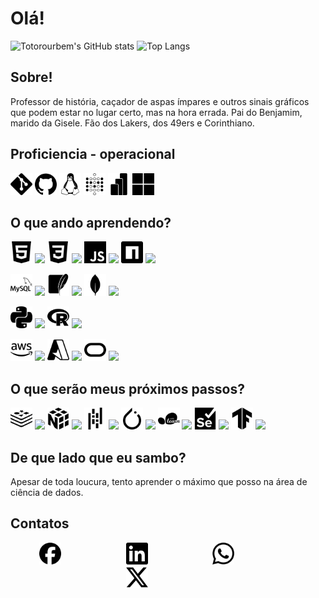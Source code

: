 # Olá!

![Totorourbem's GitHub stats](https://github-readme-stats.vercel.app/api?username=totorourbem&show_icons=true&theme=transparent&rank_icon=github)  ![Top Langs](https://github-readme-stats.vercel.app/api/top-langs/?username=totorourbem&layout=donut)

## Sobre!

Professor de história, caçador de aspas ímpares e outros sinais gráficos que podem estar no lugar certo, mas na hora errada. Pai do Benjamim, marido da Gisele. Fão dos Lakers, dos 49ers e Corinthiano.

## Proficiencia - operacional

<img src="https://raw.githubusercontent.com/totorourbem/My-Roadmap/44cae12b6ec93fc90a001b131a1c4fee347e2f05/Imagens/git.svg" width="35" height="35" /> <img src="https://raw.githubusercontent.com/totorourbem/My-Roadmap/44cae12b6ec93fc90a001b131a1c4fee347e2f05/Imagens/github.svg" width="35" height="35" /> <img src="https://raw.githubusercontent.com/totorourbem/My-Roadmap/44cae12b6ec93fc90a001b131a1c4fee347e2f05/Imagens/linux.svg" width="35" height="35" /> <img src="https://raw.githubusercontent.com/totorourbem/My-Roadmap/44cae12b6ec93fc90a001b131a1c4fee347e2f05/Imagens/metabase.svg" width="35" height="35" /> <img src="https://raw.githubusercontent.com/totorourbem/My-Roadmap/44cae12b6ec93fc90a001b131a1c4fee347e2f05/Imagens/powerbi.svg" width="35" height="35" /> <img src="https://raw.githubusercontent.com/totorourbem/My-Roadmap/44cae12b6ec93fc90a001b131a1c4fee347e2f05/Imagens/windows.svg" width="35" height="35" /> 


## O que ando aprendendo?

<img src="https://raw.githubusercontent.com/totorourbem/My-Roadmap/dae4354a2b135b35e57f74091c1981403fbb0498/Imagens/HTML%205.svg" width="35" height="35" /> ![](https://geps.dev/progress/50?dangerColor=E34F26&warningColor=E34F26&successColor=E34F26)
<img src="https://raw.githubusercontent.com/totorourbem/My-Roadmap/dae4354a2b135b35e57f74091c1981403fbb0498/Imagens/css3.svg" width="35" height="35" /> ![](https://geps.dev/progress/35?dangerColor=1572B6&warningColor=1572B6&successColor=1572B6)
<img src="https://raw.githubusercontent.com/totorourbem/My-Roadmap/dae4354a2b135b35e57f74091c1981403fbb0498/Imagens/javascript.svg" width="35" height="35" /> ![](https://geps.dev/progress/20?dangerColor=F7DF1E&warningColor=F7DF1E&successColor=F7DF1E)
<img src="https://raw.githubusercontent.com/totorourbem/My-Roadmap/44cae12b6ec93fc90a001b131a1c4fee347e2f05/Imagens/npm.svg" width="35" height="35" /> ![](https://geps.dev/progress/20?dangerColor=CB3837&warningColor=CB3837&successColor=CB3837)

<img src="https://raw.githubusercontent.com/totorourbem/My-Roadmap/dae4354a2b135b35e57f74091c1981403fbb0498/Imagens/mysql.svg" width="35" height="35" /> ![](https://geps.dev/progress/20?dangerColor=4479A1&warningColor=4479A1&successColor=4479A1)
<img src="https://raw.githubusercontent.com/totorourbem/My-Roadmap/dae4354a2b135b35e57f74091c1981403fbb0498/Imagens/sqlite.svg" width="35" height="35" /> ![](https://geps.dev/progress/15?dangerColor=003B57&warningColor=003B57&successColor=003B57)
<img src="https://raw.githubusercontent.com/totorourbem/My-Roadmap/dae4354a2b135b35e57f74091c1981403fbb0498/Imagens/mongodb.svg" width="35" height="35" /> ![](https://geps.dev/progress/10?dangerColor=47A248&warningColor=47A248&successColor=47A248) 

<img src="https://raw.githubusercontent.com/totorourbem/My-Roadmap/44cae12b6ec93fc90a001b131a1c4fee347e2f05/Imagens/python.svg" width="35" height="35" /> ![](https://geps.dev/progress/35?dangerColor=3776AB&warningColor=3776AB&successColor=3776AB)
<img src="https://raw.githubusercontent.com/totorourbem/My-Roadmap/dae4354a2b135b35e57f74091c1981403fbb0498/Imagens/r.svg" width="35" height="35" /> ![](https://geps.dev/progress/15?dangerColor=276DC3&warningColor=276DC3&successColor=276DC3)

<img src="https://raw.githubusercontent.com/totorourbem/My-Roadmap/44cae12b6ec93fc90a001b131a1c4fee347e2f05/Imagens/amazonaws.svg" width="35" height="35" /> ![](https://geps.dev/progress/10?dangerColor=232F3E&warningColor=232F3E&successColor=232F3E)
<img src="https://raw.githubusercontent.com/totorourbem/My-Roadmap/44cae12b6ec93fc90a001b131a1c4fee347e2f05/Imagens/microsoftazure.svg" width="35" height="35" /> ![](https://geps.dev/progress/10?dangerColor=0078D4&warningColor=0078D4&successColor=0078D4)
<img src="https://raw.githubusercontent.com/totorourbem/My-Roadmap/44cae12b6ec93fc90a001b131a1c4fee347e2f05/Imagens/oracle.svg" width="35" height="35" /> ![](https://geps.dev/progress/10?dangerColor=F80000&warningColor=F80000&successColor=F80000)

## O que serão meus próximos passos?
<img src="https://raw.githubusercontent.com/totorourbem/My-Roadmap/dae4354a2b135b35e57f74091c1981403fbb0498/Imagens/redis.svg" width="35" height="35" /> ![](https://geps.dev/progress/3?dangerColor=DC382D&warningColor=DC382D&successColor=DC382D) <img src="https://raw.githubusercontent.com/totorourbem/My-Roadmap/44cae12b6ec93fc90a001b131a1c4fee347e2f05/Imagens/numpy.svg" width="35" height="35" /> ![](https://geps.dev/progress/3?dangerColor=013243&warningColor=013243&successColor=013243) <img src="https://raw.githubusercontent.com/totorourbem/My-Roadmap/44cae12b6ec93fc90a001b131a1c4fee347e2f05/Imagens/pandas.svg" width="35" height="35" /> ![](https://geps.dev/progress/3?dangerColor=150458&warningColor=150458&successColor=150458) <img src="https://raw.githubusercontent.com/totorourbem/My-Roadmap/44cae12b6ec93fc90a001b131a1c4fee347e2f05/Imagens/pytorch.svg" width="35" height="35" /> ![](https://geps.dev/progress/3?dangerColor=EE4C2C&warningColor=EE4C2C&successColor=EE4C2C) <img src="https://raw.githubusercontent.com/totorourbem/My-Roadmap/44cae12b6ec93fc90a001b131a1c4fee347e2f05/Imagens/scikitlearn.svg" width="35" height="35" /> ![](https://geps.dev/progress/3?dangerColor=F7931E&warningColor=F7931E&successColor=F7931E) <img src="https://raw.githubusercontent.com/totorourbem/My-Roadmap/44cae12b6ec93fc90a001b131a1c4fee347e2f05/Imagens/selenium.svg" width="35" height="35" /> ![](https://geps.dev/progress/3?dangerColor=43B02A&warningColor=43B02A&successColor=43B02A) <img src="https://raw.githubusercontent.com/totorourbem/My-Roadmap/44cae12b6ec93fc90a001b131a1c4fee347e2f05/Imagens/tensorflow.svg" width="35" height="35" /> ![](https://geps.dev/progress/3?dangerColor=FF6F00&warningColor=FF6F00&successColor=FF6F00)

                          
## De que lado que eu sambo?

Apesar de toda loucura, tento aprender o máximo que posso na área de ciência de dados.

## Contatos
<div align="center">
<a href="https://www.facebook.com/ricardo.francisco.9440" target="_blank" style="margin-right: 100px;" ><img src="https://raw.githubusercontent.com/totorourbem/My-Roadmap/44cae12b6ec93fc90a001b131a1c4fee347e2f05/Imagens/facebook.svg" width="35" height="35" /></a>        
                          <a href="https://www.linkedin.com/in/ricardo-jeferson-da-silva-francisco-22358011b/" target="_blank" style="margin-right: 100px;" ><img src="https://raw.githubusercontent.com/totorourbem/My-Roadmap/44cae12b6ec93fc90a001b131a1c4fee347e2f05/Imagens/linkedin.svg" width="35" height="35" /></a> <a href="https://wa.me/5543935059077" target="_blank" style="margin-right: 100px;" ><img src="https://raw.githubusercontent.com/totorourbem/My-Roadmap/44cae12b6ec93fc90a001b131a1c4fee347e2f05/Imagens/whatsapp.svg" width="35" height="35" /></a> <a href="https://twitter.com/ricardo05933779" target="_blank" style="margin-right: 100px;" ><img src="https://raw.githubusercontent.com/totorourbem/My-Roadmap/44cae12b6ec93fc90a001b131a1c4fee347e2f05/Imagens/x.svg" width="35" height="35" /></a>
</div>
